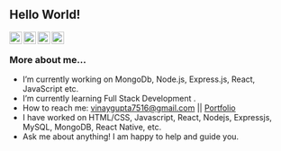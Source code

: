 ## Hello World! </h2>

<a href="https://www.linkedin.com/in/vinay-gupta-2bb453150">
  <img align="left" alt="Vinay's Linkdein" width="22px" src="https://cdn.jsdelivr.net/npm/simple-icons@v3/icons/linkedin.svg" />
</a>
<a href="https://github.com/vinaygupta98">
  <img align="left" alt="Vinay's Github" width="22px" src="https://cdn.jsdelivr.net/npm/simple-icons@v3/icons/github.svg" />
</a>
<a href="https://www.instagram.com/vinay_gupta98/">
  <img align="left" alt="Vinay's Instagram" width="22px" src="https://cdn.jsdelivr.net/npm/simple-icons@v3/icons/instagram.svg" />
</a>
<a href="https://www.facebook.com/vinaygupta7516">
  <img align="left" alt="Vinay's Facebook" width="22px" src="https://cdn.jsdelivr.net/npm/simple-icons@v3/icons/facebook.svg" />
</a>

<br />


### More about me...

-  I’m currently working on MongoDb, Node.js, Express.js, React, JavaScript etc.
-  I’m currently learning Full Stack Development .
-  How to reach me: vinaygupta7516@gmail.com || [Portfolio](https://vinaygupta.netlify.app/)
-  I have worked on HTML/CSS, Javascript, React, Nodejs, Expressjs, MySQL, MongoDB, React Native, etc.
-  Ask me about anything! I am happy to help and guide you.
